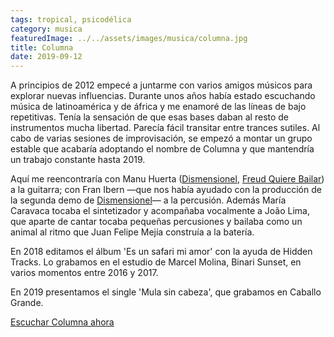 ```yaml
---
tags: tropical, psicodélica
category: musica
featuredImage: ../../assets/images/musica/columna.jpg
title: Columna
date: 2019-09-12
---
```



A principios de 2012 empecé a juntarme con varios amigos músicos para explorar nuevas influencias. Durante unos años había estado escuchando música de latinoamérica y de áfrica y me enamoré de las líneas de bajo repetitivas. Tenía la sensación de que esas bases daban al resto de instrumentos mucha libertad. Parecía fácil transitar entre trances sutiles. Al cabo de varias sesiones de improvisación, se empezó a montar un grupo estable que acabaría adoptando el nombre de Columna y que mantendría un trabajo constante hasta 2019.

Aquí me reencontraría con Manu Huerta ([Dismensionel](/musica/dismensionel), <a href="#freud-quiere-bailar">Freud Quiere Bailar</a>) a la guitarra; con Fran Ibern —que nos había ayudado con la producción de la segunda demo de <a href="#dismensionel">Dismensionel</a>— a la percusión. Además María Caravaca tocaba el sintetizador y acompañaba vocalmente a João Lima, que aparte de cantar tocaba pequeñas percusiones y bailaba como un animal al ritmo que Juan Felipe Mejía construía a la batería.

En 2018 editamos el álbum 'Es un safari mi amor' con la ayuda de Hidden Tracks. Lo grabamos en el estudio de Marcel Molina, Binari Sunset, en varios momentos entre 2016 y 2017.

En 2019 presentamos el single 'Mula sin cabeza', que grabamos en Caballo Grande.

<a href="https://open.spotify.com/artist/6fRI1V2lOEc3xkWOAPVWwK?si=_F714CvnSRuqTv3pwUBecQ" target="_blank">Escuchar Columna ahora</a>
